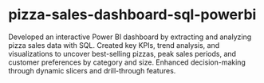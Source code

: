 # pizza-sales-dashboard-sql-powerbi
Developed an interactive Power BI dashboard by extracting and analyzing pizza sales data with SQL. Created key KPIs, trend analysis, and visualizations to uncover best-selling pizzas, peak sales periods, and customer preferences by category and size. Enhanced decision-making through dynamic slicers and drill-through features.
